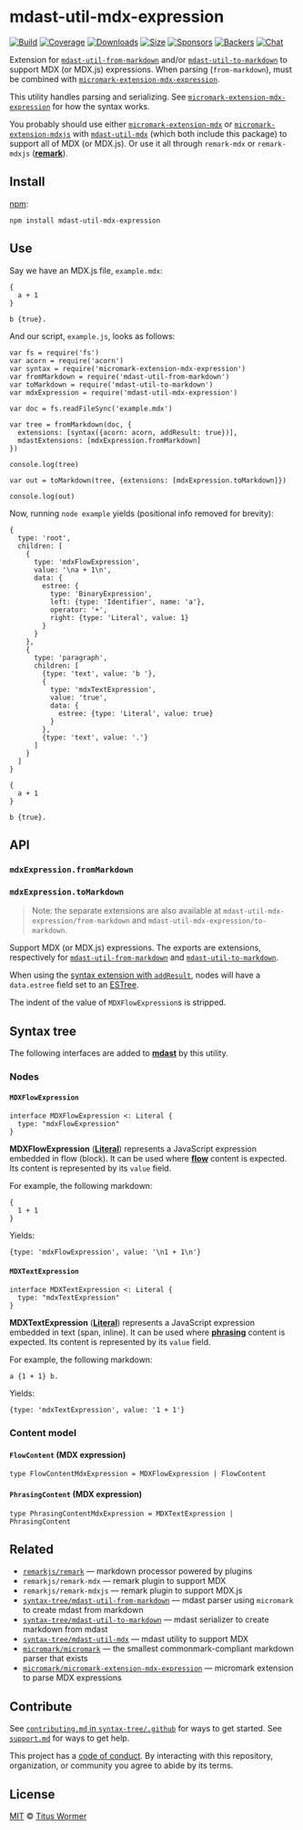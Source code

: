mdast-util-mdx-expression
=========================

[![Build](https://github.com/syntax-tree/mdast-util-mdx-expression/workflows/main/badge.svg)](https://github.com/syntax-tree/mdast-util-mdx-expression/actions) [![Coverage](https://img.shields.io/codecov/c/github/syntax-tree/mdast-util-mdx-expression.svg)](https://codecov.io/github/syntax-tree/mdast-util-mdx-expression) [![Downloads](https://img.shields.io/npm/dm/mdast-util-mdx-expression.svg)](https://www.npmjs.com/package/mdast-util-mdx-expression) [![Size](https://img.shields.io/bundlephobia/minzip/mdast-util-mdx-expression.svg)](https://bundlephobia.com/result?p=mdast-util-mdx-expression) [![Sponsors](https://opencollective.com/unified/sponsors/badge.svg)](https://opencollective.com/unified) [![Backers](https://opencollective.com/unified/backers/badge.svg)](https://opencollective.com/unified) [![Chat](https://img.shields.io/badge/chat-discussions-success.svg)](https://github.com/syntax-tree/unist/discussions)

Extension for [`mdast-util-from-markdown`](https://github.com/syntax-tree/mdast-util-from-markdown) and/or [`mdast-util-to-markdown`](https://github.com/syntax-tree/mdast-util-to-markdown) to support MDX (or MDX.js) expressions. When parsing (`from-markdown`), must be combined with [`micromark-extension-mdx-expression`](https://github.com/micromark/micromark-extension-mdxjs-esm).

This utility handles parsing and serializing. See [`micromark-extension-mdx-expression`](https://github.com/micromark/micromark-extension-mdxjs-esm) for how the syntax works.

You probably should use either [`micromark-extension-mdx`](https://github.com/micromark/micromark-extension-mdx) or [`micromark-extension-mdxjs`](https://github.com/micromark/micromark-extension-mdxjs) with [`mdast-util-mdx`](https://github.com/syntax-tree/mdast-util-mdx) (which both include this package) to support all of MDX (or MDX.js). Or use it all through `remark-mdx` or `remark-mdxjs` (**[remark](https://github.com/remarkjs/remark)**).

Install
-------

[npm](https://docs.npmjs.com/cli/install):

    npm install mdast-util-mdx-expression

Use
---

Say we have an MDX.js file, `example.mdx`:

    {
      a + 1
    }

    b {true}.

And our script, `example.js`, looks as follows:

    var fs = require('fs')
    var acorn = require('acorn')
    var syntax = require('micromark-extension-mdx-expression')
    var fromMarkdown = require('mdast-util-from-markdown')
    var toMarkdown = require('mdast-util-to-markdown')
    var mdxExpression = require('mdast-util-mdx-expression')

    var doc = fs.readFileSync('example.mdx')

    var tree = fromMarkdown(doc, {
      extensions: [syntax({acorn: acorn, addResult: true})],
      mdastExtensions: [mdxExpression.fromMarkdown]
    })

    console.log(tree)

    var out = toMarkdown(tree, {extensions: [mdxExpression.toMarkdown]})

    console.log(out)

Now, running `node example` yields (positional info removed for brevity):

    {
      type: 'root',
      children: [
        {
          type: 'mdxFlowExpression',
          value: '\na + 1\n',
          data: {
            estree: {
              type: 'BinaryExpression',
              left: {type: 'Identifier', name: 'a'},
              operator: '+',
              right: {type: 'Literal', value: 1}
            }
          }
        },
        {
          type: 'paragraph',
          children: [
            {type: 'text', value: 'b '},
            {
              type: 'mdxTextExpression',
              value: 'true',
              data: {
                estree: {type: 'Literal', value: true}
              }
            },
            {type: 'text', value: '.'}
          ]
        }
      ]
    }

    {
      a + 1
    }

    b {true}.

API
---

### `mdxExpression.fromMarkdown`

### `mdxExpression.toMarkdown`

> Note: the separate extensions are also available at `mdast-util-mdx-expression/from-markdown` and `mdast-util-mdx-expression/to-markdown`.

Support MDX (or MDX.js) expressions. The exports are extensions, respectively for [`mdast-util-from-markdown`](https://github.com/syntax-tree/mdast-util-from-markdown) and [`mdast-util-to-markdown`](https://github.com/syntax-tree/mdast-util-to-markdown).

When using the [syntax extension with `addResult`](https://github.com/micromark/micromark-extension-mdxjs-esm), nodes will have a `data.estree` field set to an [ESTree](https://github.com/estree/estree).

The indent of the value of `MDXFlowExpression`s is stripped.

Syntax tree
-----------

The following interfaces are added to **[mdast](https://github.com/syntax-tree/mdast)** by this utility.

### Nodes

#### `MDXFlowExpression`

    interface MDXFlowExpression <: Literal {
      type: "mdxFlowExpression"
    }

**MDXFlowExpression** (**[Literal](https://github.com/syntax-tree/mdast#literal)**) represents a JavaScript expression embedded in flow (block). It can be used where **[flow](#flowcontent-mdx-expression)** content is expected. Its content is represented by its `value` field.

For example, the following markdown:

    {
      1 + 1
    }

Yields:

    {type: 'mdxFlowExpression', value: '\n1 + 1\n'}

#### `MDXTextExpression`

    interface MDXTextExpression <: Literal {
      type: "mdxTextExpression"
    }

**MDXTextExpression** (**[Literal](https://github.com/syntax-tree/mdast#literal)**) represents a JavaScript expression embedded in text (span, inline). It can be used where **[phrasing](#phrasingcontent-mdx-expression)** content is expected. Its content is represented by its `value` field.

For example, the following markdown:

    a {1 + 1} b.

Yields:

    {type: 'mdxTextExpression', value: '1 + 1'}

### Content model

#### `FlowContent` (MDX expression)

    type FlowContentMdxExpression = MDXFlowExpression | FlowContent

#### `PhrasingContent` (MDX expression)

    type PhrasingContentMdxExpression = MDXTextExpression | PhrasingContent

Related
-------

-   [`remarkjs/remark`](https://github.com/remarkjs/remark) — markdown processor powered by plugins
-   `remarkjs/remark-mdx` — remark plugin to support MDX
-   `remarkjs/remark-mdxjs` — remark plugin to support MDX.js
-   [`syntax-tree/mdast-util-from-markdown`](https://github.com/syntax-tree/mdast-util-from-markdown) — mdast parser using `micromark` to create mdast from markdown
-   [`syntax-tree/mdast-util-to-markdown`](https://github.com/syntax-tree/mdast-util-to-markdown) — mdast serializer to create markdown from mdast
-   [`syntax-tree/mdast-util-mdx`](https://github.com/syntax-tree/mdast-util-mdx) — mdast utility to support MDX
-   [`micromark/micromark`](https://github.com/micromark/micromark) — the smallest commonmark-compliant markdown parser that exists
-   [`micromark/micromark-extension-mdx-expression`](https://github.com/micromark/micromark-extension-mdxjs-esm) — micromark extension to parse MDX expressions

Contribute
----------

See [`contributing.md` in `syntax-tree/.github`](https://github.com/syntax-tree/.github/blob/HEAD/contributing.md) for ways to get started. See [`support.md`](https://github.com/syntax-tree/.github/blob/HEAD/support.md) for ways to get help.

This project has a [code of conduct](https://github.com/syntax-tree/.github/blob/HEAD/code-of-conduct.md). By interacting with this repository, organization, or community you agree to abide by its terms.

License
-------

[MIT](license) © [Titus Wormer](https://wooorm.com)
